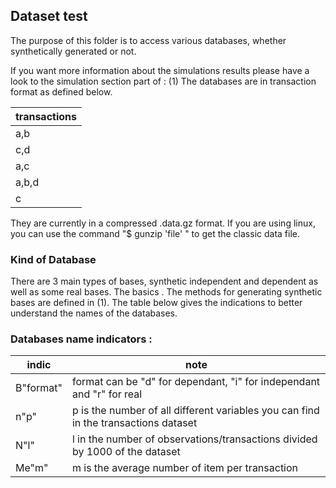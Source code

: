 ## Dataset test 

The purpose of this folder is to access various databases, whether synthetically generated or not.

If you want more information about the simulations results please have a look to the simulation section part of : (1)
The databases are in transaction format as defined below.

|transactions|
|------------|
|a,b|
|c,d|
|a,c|
|a,b,d|
|c|


They are currently in a compressed .data.gz format.
If you are using linux, you can use the command "$ gunzip 'file' " to get the classic data file.


### Kind of Database 


There are 3 main types of bases, synthetic independent and dependent as well as some real bases. The basics .
The methods for generating synthetic bases are defined in (1). The table below gives the indications to better understand the names of the databases.



### Databases name indicators :
|indic|note|
|--------------------|--------|
|    B"format"   | format can be "d" for dependant, "i" for independant and "r" for real  |    
|    n"p" | p is the number of all different variables you can find in the transactions dataset|   
|    N"l"  | l in the number of observations/transactions divided by 1000 of the dataset | 
|    Me"m" | m is the average number of item per transaction|   
